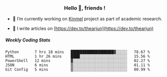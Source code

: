 <h3 align="center">Hello 👋, friends !</h3>

- 🔭 I’m currently working on [Kinmel](https://github.com/thearjun/kinmel) project as part of academic research.

- 📝 I write articles on [https://dev.to/thearjun](https://dev.to/thearjun)


##### Weekly Coding Stats
<!--START_SECTION:waka-->
```text
Python       7 hrs 18 mins   ███████████████████▓░░░░░   78.67 % 
HTML         1 hr 26 mins    ████░░░░░░░░░░░░░░░░░░░░░   15.56 % 
PowerShell   12 mins         ▓░░░░░░░░░░░░░░░░░░░░░░░░   02.27 % 
JSON         6 mins          ▒░░░░░░░░░░░░░░░░░░░░░░░░   01.11 % 
Git Config   5 mins          ▒░░░░░░░░░░░░░░░░░░░░░░░░   00.99 % 
```
<!--END_SECTION:waka-->
